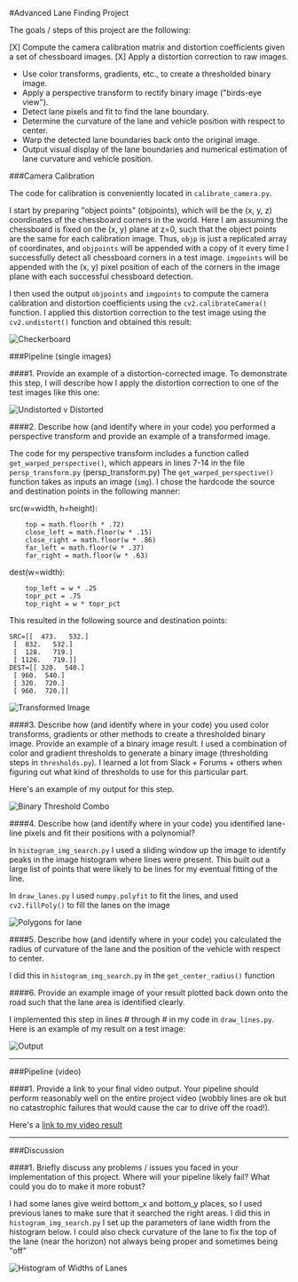 #Advanced Lane Finding Project

The goals / steps of this project are the following:

[X] Compute the camera calibration matrix and distortion coefficients given a set of chessboard images.
[X] Apply a distortion correction to raw images.
* Use color transforms, gradients, etc., to create a thresholded binary image.
* Apply a perspective transform to rectify binary image ("birds-eye view").
* Detect lane pixels and fit to find the lane boundary.
* Determine the curvature of the lane and vehicle position with respect to center.
* Warp the detected lane boundaries back onto the original image.
* Output visual display of the lane boundaries and numerical estimation of lane curvature and vehicle position.

[//]: # (Image References)

[checkerboard]: ./camera_cal_final/checkerboard_undistorted.png "Checkerboard"
[undistorted]:  ./camera_cal_final/test_undistorted_plot.png "Undistorted"
[transformed]: ./output_images/persp_transform.png "Road Transformed"
[thresh]: ./output_images/threshold.png "Thresholded Image"
[diff]: ./output_images/diff_bw_lanes.png "Difference Between Lanes"
[final]: ./output_images/final.png "Output"
[polys]: ./output_images/polys.png "Polygons"
[video1]: ./project_video_annotated.mp4 "Video"


###Camera Calibration

The code for calibration is conveniently located in `calibrate_camera.py`.  

I start by preparing "object points" (objpoints), which will be the (x, y, z) coordinates of the chessboard corners in the world. Here I am assuming the chessboard is fixed on the (x, y) plane at z=0, such that the object points are the same for each calibration image.  Thus, `objp` is just a replicated array of coordinates, and `objpoints` will be appended with a copy of it every time I successfully detect all chessboard corners in a test image.  `imgpoints` will be appended with the (x, y) pixel position of each of the corners in the image plane with each successful chessboard detection.  

I then used the output `objpoints` and `imgpoints` to compute the camera calibration and distortion coefficients using the `cv2.calibrateCamera()` function.  I applied this distortion correction to the test image using the `cv2.undistort()` function and obtained this result: 

![Checkerboard][checkerboard]


###Pipeline (single images)

####1. Provide an example of a distortion-corrected image.
To demonstrate this step, I will describe how I apply the distortion correction to one of the test images like this one:

![Undistorted v Distorted][undistorted]

####2. Describe how (and identify where in your code) you performed a perspective transform and provide an example of a transformed image.

The code for my perspective transform includes a function called `get_warped_perspective()`, which appears in lines 7-14 in the file `persp_transform.py` (persp_transform.py)  The `get_warped_perspective()` function takes as inputs an image (`img`).  I chose the hardcode the source and destination points in the following manner:

src(w=width, h=height):
```
    top = math.floor(h * .72)
    close_left = math.floor(w * .15)
    close_right = math.floor(w * .86)
    far_left = math.floor(w * .37)
    far_right = math.floor(w * .63)
```

dest(w=width):
```
    top_left = w * .25
    topr_pct = .75
    top_right = w * topr_pct
```
This resulted in the following source and destination points:

```
SRC=[[  473.   532.]
 [  832.   532.]
 [  128.   719.]
 [ 1126.   719.]]
DEST=[[ 320.  540.]
 [ 960.  540.]
 [ 320.  720.]
 [ 960.  720.]]
```

![Transformed Image][transformed]

####3. Describe how (and identify where in your code) you used color transforms, gradients or other methods to create a thresholded binary image.  Provide an example of a binary image result.
I used a combination of color and gradient thresholds to generate a binary image (thresholding steps in `thresholds.py`).  I learned a lot from Slack + Forums + others when figuring out what kind of thresholds to use for this particular part.  

Here's an example of my output for this step. 

![Binary Threshold Combo][thresh]


####4. Describe how (and identify where in your code) you identified lane-line pixels and fit their positions with a polynomial?

In `histogram_img_search.py` I used a sliding window up the image to identify peaks in the image histogram where lines were present. This built out a large list of points that were likely to be lines for my eventual fitting of the line.

In `draw_lanes.py` I used `numpy.polyfit` to fit the lines, and used `cv2.fillPoly()` to fill the lanes on the image

![Polygons for lane][polys]

####5. Describe how (and identify where in your code) you calculated the radius of curvature of the lane and the position of the vehicle with respect to center.

I did this in `histogram_img_search.py` in the `get_center_radius()` function

####6. Provide an example image of your result plotted back down onto the road such that the lane area is identified clearly.

I implemented this step in lines # through # in my code in `draw_lines.py`.  Here is an example of my result on a test image:

![Output][final]

---

###Pipeline (video)

####1. Provide a link to your final video output.  Your pipeline should perform reasonably well on the entire project video (wobbly lines are ok but no catastrophic failures that would cause the car to drive off the road!).

Here's a [link to my video result](https://youtu.be/YWqRrVOZubU)


---

###Discussion

####1. Briefly discuss any problems / issues you faced in your implementation of this project.  Where will your pipeline likely fail?  What could you do to make it more robust?

I had some lanes give weird bottom_x and bottom_y places, so I used previous lanes to make sure that it searched the right areas. I did this in `histogram_img_search.py` I set up the parameters of lane width from the histogram below. I could also check curvature of the lane to fix the top of the lane (near the horizon) not always being proper and sometimes being "off"

![Histogram of Widths of Lanes][diff]